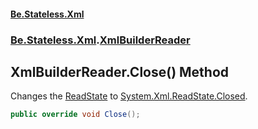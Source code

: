 #### [Be.Stateless.Xml](README.md 'README')
### [Be.Stateless.Xml](Be.Stateless.Xml.md 'Be.Stateless.Xml').[XmlBuilderReader](XmlBuilderReader.md 'Be.Stateless.Xml.XmlBuilderReader')

## XmlBuilderReader.Close() Method

Changes the [ReadState](XmlBuilderReader.ReadState.md 'Be.Stateless.Xml.XmlBuilderReader.ReadState') to [System.Xml.ReadState.Closed](https://docs.microsoft.com/en-us/dotnet/api/System.Xml.ReadState.Closed 'System.Xml.ReadState.Closed').

```csharp
public override void Close();
```